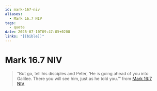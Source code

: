 ```yaml
---
id: mark-167-niv
aliases:
  - Mark 16.7 NIV
tags:
  - quote
date: 2025-07-10T09:47:05+0200
links: "[[bible]]"
---
```


# Mark 16.7 NIV
> "But go, tell his disciples and Peter, ‘He is going ahead of you into Galilee. There you will see him, just as he told you.’” from [Mark 16:7 NIV](https://www.bible.com/bible/111/MRK.16.7.NIV)
